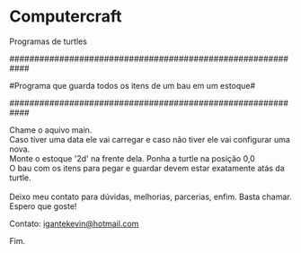 # Computercraft
Programas de turtles

<p>############################################################</p>
<p>#Programa que guarda todos os itens de um bau em um estoque#</p>
<p>############################################################</p>

Chame o aquivo main.<br>
Caso tiver uma data ele vai carregar e caso não tiver ele vai configurar uma nova.<br>
Monte o estoque '2d' na frente dela. Ponha a turtle na posição 0,0 <br>
O bau com os itens para pegar e guardar devem estar exatamente atás da turtle.<br>
<br>
Deixo meu contato para dúvidas, melhorias, parcerias, enfim. Basta chamar.<br>
Espero que goste!<br>

Contato: igantekevin@hotmail.com

Fim.
